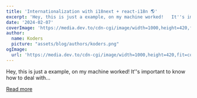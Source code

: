 ```yaml
---
title: 'Internationalization with i18next + react-i18n 🌎'
excerpt: 'Hey, this is just a example, on my machine worked!   It''s important to know how to deal with...'
date: '2024-02-07'
coverImage: 'https://media.dev.to/cdn-cgi/image/width=1000,height=420,fit=cover,gravity=auto,format=auto/https%3A%2F%2Fdev-to-uploads.s3.amazonaws.com%2Fuploads%2Farticles%2F5275efsjrmygx92tb0hb.jpg'
author:
  name: Koders
  picture: "assets/blog/authors/koders.png"
ogImage:
  url: 'https://media.dev.to/cdn-cgi/image/width=1000,height=420,fit=cover,gravity=auto,format=auto/https%3A%2F%2Fdev-to-uploads.s3.amazonaws.com%2Fuploads%2Farticles%2F5275efsjrmygx92tb0hb.jpg'
---
```


Hey, this is just a example, on my machine worked!   It''s important to know how to deal with...

[Read more](https://dev.to/guim0/internationalization-with-i18next-react-i18n-4m28)
